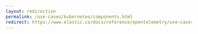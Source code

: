 ```yaml
---
layout: redirection
permalink: /use-cases/kubernetes/components.html
redirect: https://www.elastic.co/docs/reference/opentelemetry/use-cases/kubernetes/components
---
```

